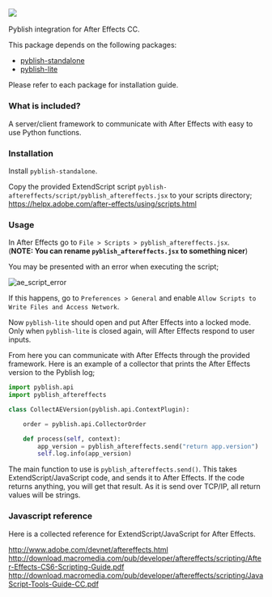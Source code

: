 ### ![](https://cloud.githubusercontent.com/assets/2152766/6998101/5c13946c-dbcd-11e4-968b-b357b7c60a06.png)

Pyblish integration for After Effects CC.

This package depends on the following packages:

- [pyblish-standalone](https://github.com/pyblish/pyblish-standalone)
- [pyblish-lite](https://github.com/pyblish/pyblish-lite)

Please refer to each package for installation guide.

### What is included?

A server/client framework to communicate with After Effects with easy to use Python functions.

### Installation

Install ```pyblish-standalone```.

Copy the provided ExtendScript script ```pyblish-aftereffects/script/pyblish_aftereffects.jsx``` to your scripts directory; https://helpx.adobe.com/after-effects/using/scripts.html

### Usage

In After Effects go to ```File > Scripts > pyblish_aftereffects.jsx```.  
(**NOTE: You can rename ```pyblish_aftereffects.jsx``` to something nicer**)

You may be presented with an error when executing the script;

![ae_script_error](https://cloud.githubusercontent.com/assets/1860085/19266693/a792392c-8fa2-11e6-809b-872de04071b2.png)

If this happens, go to ```Preferences > General``` and enable ```Allow Scripts to Write Files and Access Network```.

Now ```pyblish-lite``` should open and put After Effects into a locked mode. Only when ```pyblish-lite``` is closed again, will After Effects respond to user inputs.

From here you can communicate with After Effects through the provided framework. Here is an example of a collector that prints the After Effects version to the Pyblish log;

```python
import pyblish.api
import pyblish_aftereffects

class CollectAEVersion(pyblish.api.ContextPlugin):

    order = pyblish.api.CollectorOrder

    def process(self, context):
        app_version = pyblish_aftereffects.send("return app.version")
        self.log.info(app_version)
```

The main function to use is ```pyblish_aftereffects.send()```. This takes ExtendScript/JavaScript code, and sends it to After Effects. If the code returns anything, you will get that result. As it is send over TCP/IP, all return values will be strings.

### Javascript reference
Here is a collected reference for ExtendScript/JavaScript for After Effects.

http://www.adobe.com/devnet/aftereffects.html
http://download.macromedia.com/pub/developer/aftereffects/scripting/After-Effects-CS6-Scripting-Guide.pdf
http://download.macromedia.com/pub/developer/aftereffects/scripting/JavaScript-Tools-Guide-CC.pdf
